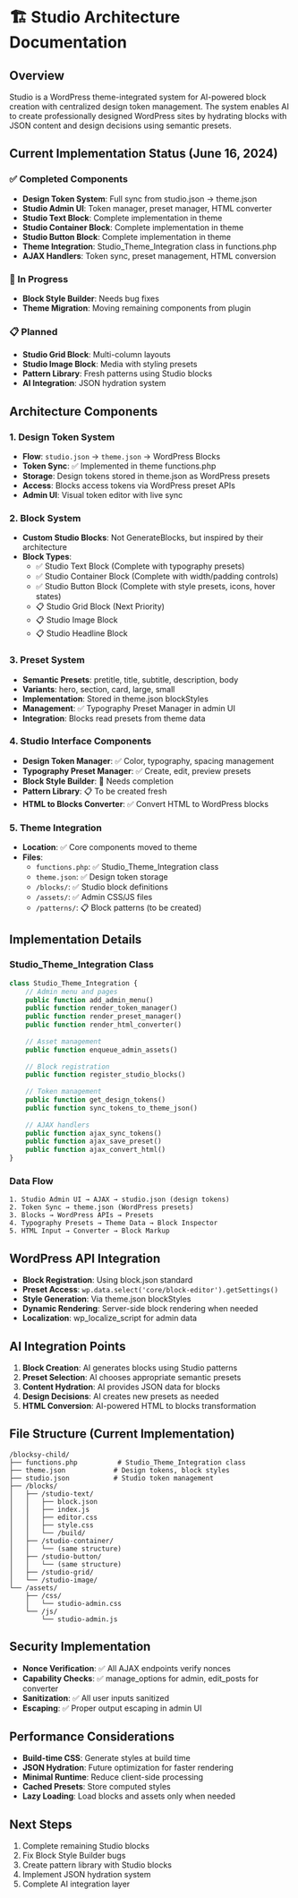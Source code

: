 # 🏗️ Studio Architecture Documentation

## Overview
Studio is a WordPress theme-integrated system for AI-powered block creation with centralized design token management. The system enables AI to create professionally designed WordPress sites by hydrating blocks with JSON content and design decisions using semantic presets.

## Current Implementation Status (June 16, 2024)

### ✅ Completed Components
- **Design Token System**: Full sync from studio.json → theme.json
- **Studio Admin UI**: Token manager, preset manager, HTML converter
- **Studio Text Block**: Complete implementation in theme
- **Studio Container Block**: Complete implementation in theme
- **Studio Button Block**: Complete implementation in theme
- **Theme Integration**: Studio_Theme_Integration class in functions.php
- **AJAX Handlers**: Token sync, preset management, HTML conversion

### 🔄 In Progress
- **Block Style Builder**: Needs bug fixes
- **Theme Migration**: Moving remaining components from plugin

### 📋 Planned
- **Studio Grid Block**: Multi-column layouts
- **Studio Image Block**: Media with styling presets
- **Pattern Library**: Fresh patterns using Studio blocks
- **AI Integration**: JSON hydration system

## Architecture Components

### 1. **Design Token System**
- **Flow**: `studio.json` → `theme.json` → WordPress Blocks
- **Token Sync**: ✅ Implemented in theme functions.php
- **Storage**: Design tokens stored in theme.json as WordPress presets
- **Access**: Blocks access tokens via WordPress preset APIs
- **Admin UI**: Visual token editor with live sync

### 2. **Block System**
- **Custom Studio Blocks**: Not GenerateBlocks, but inspired by their architecture
- **Block Types**:
  - ✅ Studio Text Block (Complete with typography presets)
  - ✅ Studio Container Block (Complete with width/padding controls)
  - ✅ Studio Button Block (Complete with style presets, icons, hover states)
  - 📋 Studio Grid Block (Next Priority)
  - 📋 Studio Image Block
  - 📋 Studio Headline Block

### 3. **Preset System**
- **Semantic Presets**: pretitle, title, subtitle, description, body
- **Variants**: hero, section, card, large, small
- **Implementation**: Stored in theme.json blockStyles
- **Management**: ✅ Typography Preset Manager in admin UI
- **Integration**: Blocks read presets from theme data

### 4. **Studio Interface Components**
- **Design Token Manager**: ✅ Color, typography, spacing management
- **Typography Preset Manager**: ✅ Create, edit, preview presets
- **Block Style Builder**: 🔄 Needs completion
- **Pattern Library**: 📋 To be created fresh
- **HTML to Blocks Converter**: ✅ Convert HTML to WordPress blocks

### 5. **Theme Integration**
- **Location**: ✅ Core components moved to theme
- **Files**:
  - `functions.php`: ✅ Studio_Theme_Integration class
  - `theme.json`: ✅ Design token storage
  - `/blocks/`: ✅ Studio block definitions
  - `/assets/`: ✅ Admin CSS/JS files
  - `/patterns/`: 📋 Block patterns (to be created)

## Implementation Details

### Studio_Theme_Integration Class
```php
class Studio_Theme_Integration {
    // Admin menu and pages
    public function add_admin_menu()
    public function render_token_manager()
    public function render_preset_manager()
    public function render_html_converter()
    
    // Asset management
    public function enqueue_admin_assets()
    
    // Block registration
    public function register_studio_blocks()
    
    // Token management
    public function get_design_tokens()
    public function sync_tokens_to_theme_json()
    
    // AJAX handlers
    public function ajax_sync_tokens()
    public function ajax_save_preset()
    public function ajax_convert_html()
}
```

### Data Flow

```
1. Studio Admin UI → AJAX → studio.json (design tokens)
2. Token Sync → theme.json (WordPress presets)
3. Blocks → WordPress APIs → Presets
4. Typography Presets → Theme Data → Block Inspector
5. HTML Input → Converter → Block Markup
```

## WordPress API Integration
- **Block Registration**: Using block.json standard
- **Preset Access**: `wp.data.select('core/block-editor').getSettings()`
- **Style Generation**: Via theme.json blockStyles
- **Dynamic Rendering**: Server-side block rendering when needed
- **Localization**: wp_localize_script for admin data

## AI Integration Points
1. **Block Creation**: AI generates blocks using Studio patterns
2. **Preset Selection**: AI chooses appropriate semantic presets
3. **Content Hydration**: AI provides JSON data for blocks
4. **Design Decisions**: AI creates new presets as needed
5. **HTML Conversion**: AI-powered HTML to blocks transformation

## File Structure (Current Implementation)
```
/blocksy-child/
├── functions.php          # Studio_Theme_Integration class
├── theme.json            # Design tokens, block styles
├── studio.json           # Studio token management
├── /blocks/
│   ├── /studio-text/
│   │   ├── block.json
│   │   ├── index.js
│   │   ├── editor.css
│   │   ├── style.css
│   │   └── /build/
│   ├── /studio-container/
│   │   └── (same structure)
│   ├── /studio-button/
│   │   └── (same structure)
│   ├── /studio-grid/
│   └── /studio-image/
└── /assets/
    ├── /css/
    │   └── studio-admin.css
    └── /js/
        └── studio-admin.js
```

## Security Implementation
- **Nonce Verification**: ✅ All AJAX endpoints verify nonces
- **Capability Checks**: ✅ manage_options for admin, edit_posts for converter
- **Sanitization**: ✅ All user inputs sanitized
- **Escaping**: ✅ Proper output escaping in admin UI

## Performance Considerations
- **Build-time CSS**: Generate styles at build time
- **JSON Hydration**: Future optimization for faster rendering
- **Minimal Runtime**: Reduce client-side processing
- **Cached Presets**: Store computed styles
- **Lazy Loading**: Load blocks and assets only when needed

## Next Steps
1. Complete remaining Studio blocks
2. Fix Block Style Builder bugs
3. Create pattern library with Studio blocks
4. Implement JSON hydration system
5. Complete AI integration layer
